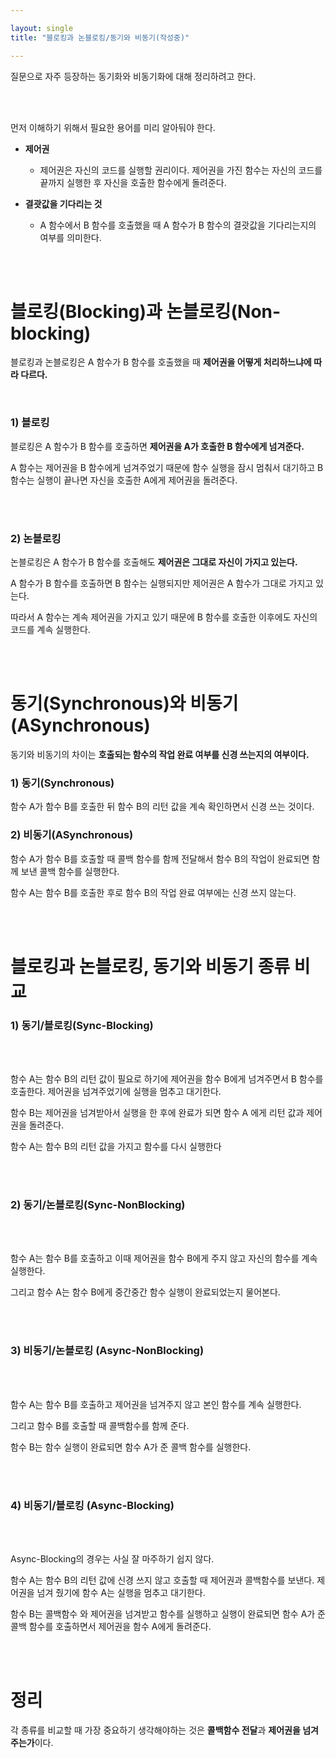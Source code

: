 ```yaml
---

layout: single
title: "블로킹과 논블로킹/동기와 비동기(작성중)"

---
```


질문으로 자주 등장하는 동기화와 비동기화에 대해 정리하려고 한다.

<br/>
<br/>

먼저 이해하기 위해서 필요한 용어를 미리 알아둬야 한다.

- **제어권**
  - 제어권은 자신의 코드를 실행할 권리이다. 제어권을 가진 함수는 자신의 코드를 끝까지 실행한 후 자신을 호출한 함수에게 돌려준다.
  
- **결괏값을 기다리는 것**
  - A 함수에서 B 함수를 호출했을 때 A 함수가 B 함수의 결괏값을 기다리는지의 여부를 의미한다.

<br/>
<br/>


# 블로킹(Blocking)과 논블로킹(Non-blocking)

블로킹과 논블로킹은 A 함수가 B 함수를 호출했을 때 **제어권을 어떻게 처리하느냐에 따라 다르다.**

<br/>


### 1) 블로킹

블로킹은 A 함수가 B 함수를 호출하면 **제어권을 A가 호출한 B 함수에게 넘겨준다.**

<!-- 이미지 들어갈 곳 -->



A 함수는 제어권을 B 함수에게 넘겨주었기 때문에 함수 실행을 잠시 멈춰서 대기하고 B 함수는 실행이 끝나면 자신을 호출한 A에게 제어권을 돌려준다.

<br/>
<br/>




### 2) 논블로킹

논블로킹은 A 함수가 B 함수를 호출해도 **제어권은 그대로 자신이 가지고 있는다.**


<!-- 이미지 들어갈 곳 -->


A 함수가 B 함수를 호출하면 B 함수는 실행되지만 제어권은 A 함수가 그대로 가지고 있는다.

따라서 A 함수는 계속 제어권을 가지고 있기 때문에 B 함수를 호출한 이후에도 자신의 코드를 계속 실행한다.






<br/>
<br/>

# 동기(Synchronous)와 비동기(ASynchronous)

동기와 비동기의 차이는 **호출되는 함수의 작업 완료 여부를 신경 쓰는지의 여부이다.**




### 1) 동기(Synchronous)

함수 A가 함수 B를 호출한 뒤 함수 B의 리턴 값을 계속 확인하면서 신경 쓰는 것이다.

### 2) 비동기(ASynchronous)

함수 A가 함수 B를 호출할 때 콜백 함수를 함께 전달해서 함수 B의 작업이 완료되면 함께 보낸 콜백 함수를 실행한다.

함수 A는 함수 B를 호출한 후로 함수 B의 작업 완료 여부에는 신경 쓰지 않는다.

<br/>
<br/>

<!-- Synchronized 블럭 사용 -> 값을 변경하려는 모든 쓰레드에서 synchronized 를 사용해야한다. java의 모든 객체는 Object에서 상속받기 때문에 잠금 기능을 포함 하고 있다. -->

# 블로킹과 논블로킹, 동기와 비동기 종류 비교


### 1) 동기/블로킹(Sync-Blocking) 


<!-- 이미지 들어갈 곳 -->
<br/>
<br/>

함수 A는 함수 B의 리턴 값이 필요로 하기에 제어권을 함수 B에게 넘겨주면서 B 함수를 호출한다. 제어권을 넘겨주었기에 실행을 멈추고 대기한다.

함수 B는 제어권을 넘겨받아서 실행을 한 후에 완료가 되면 함수 A 에게 리턴 값과 제어권을 돌려준다.

함수 A는 함수 B의 리턴 값을 가지고 함수를 다시 실행한다



<br/>
<br/>

### 2) 동기/논블로킹(Sync-NonBlocking) 

<!-- 이미지 들어갈 곳 -->
<br/>
<br/>

함수 A는 함수 B를 호출하고 이때 제어권을 함수 B에게 주지 않고 자신의 함수를 계속 실행한다.

그리고 함수 A는 함수 B에게 중간중간 함수 실행이 완료되었는지 물어본다.



<br/>
<br/>

### 3) 비동기/논블로킹 (Async-NonBlocking) 

<!-- 이미지 들어갈 곳 -->
<br/>
<br/>

함수 A는 함수 B를 호출하고 제어권을 넘겨주지 않고 본인 함수를 계속 실행한다.

그리고 함수 B를 호출할 때 콜백함수를 함께 준다.

함수 B는 함수 실행이 완료되면 함수 A가 준 콜백 함수를 실행한다.

<br/>
<br/>

### 4) 비동기/블로킹 (Async-Blocking) 

<!-- 이미지 들어갈 곳 -->
<br/>
<br/>

Async-Blocking의 경우는 사실 잘 마주하기 쉽지 않다.

함수 A는 함수 B의 리턴 값에 신경 쓰지 않고 호출할 때 제어권과 콜백함수를 보낸다. 제어권을 넘겨 줬기에 함수 A는 실행을 멈추고 대기한다.

함수 B는 콜백함수 와 제어권을 넘겨받고 함수를 실행하고 실행이 완료되면 함수 A가 준 콜백 함수를 호출하면서 제어권을 함수 A에게 돌려준다.

<br/>
<br/>

# 정리

각 종류를 비교할 때 가장 중요하기 생각해야하는 것은 **콜백함수 전달**과 **제어권을 넘겨주는가**이다.

